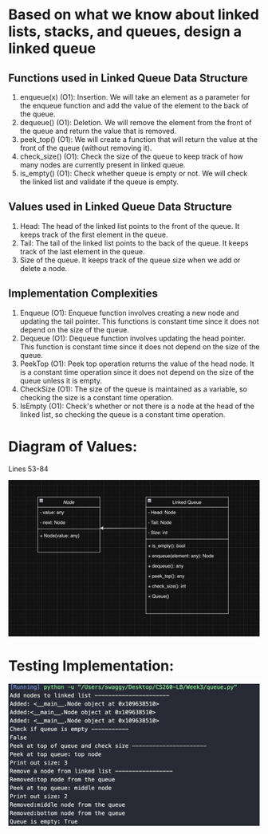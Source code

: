 <h1>Based on what we know about linked lists, stacks, and queues, design a linked queue</h1>
<h2>Functions used in Linked Queue Data Structure</h2>
<ol>
<li>enqueue(x) (O1): Insertion. We will take an element as a parameter for the enqueue function and add the value of the element to the back of the queue.</li>
<li>dequeue() (O1): Deletion. We will remove the element from the front of the queue and return the value that is removed.</li>
<li>peek_top() (O1): We will create a function that will return the value at the front of the queue (without removing it).</li>
<li>check_size() (O1): Check the size of the queue to keep track of how many nodes are currently present in linked queue. </li>
<li>is_empty() (O1): Check whether queue is empty or not. We will check the linked list and validate if the queue is empty.</li>
</ol>
<h2>Values used in Linked Queue Data Structure</h2>
<ol>
<li>Head: The head of the linked list points to the front of the queue. It keeps track of the first element in the queue.</li>
<li>Tail: The tail of the linked list points to the back of the queue. It keeps track of the last element in the queue.</li>
<li>Size of the queue. It keeps track of the queue size when we add or delete a node.</li>
</ol>

<h2> Implementation Complexities </h2>
<ol>
<li>Enqueue (O1): Enqueue function involves creating a new node and updating the tail pointer. This functions is constant time since it does not depend on the size of the queue.</li>
<li>Dequeue (O1): Dequeue function involves updating the head pointer. This function is constant time since it does not depend on the size of the queue.</li>
<li>PeekTop (O1): Peek top operation returns the value of the head node. It is a constant time operation since it does not depend on the size of the queue unless it is empty.</li>
<li>CheckSize (O1): The size of the queue is maintained as a variable, so checking the size is a constant time operation.</li>
<li>IsEmpty (O1): Check's whether or not there is a node at the head of the linked list, so checking the queue is a constant time operation. </li>
</ol>

<h1>Diagram of Values:</h1>
<span>Lines 53-84</span>

![](uml.png) 

<h1>Testing Implementation:</h1>

![](testing.png)
